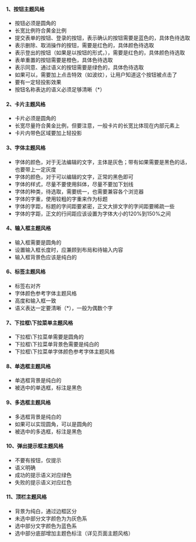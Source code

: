 #### 1、按钮主题风格

- 按钮必须是圆角的
- 长宽比例符合黄金比例
- 提交表单的按钮、登录的按钮，表示确认的按钮需要是蓝色的，具体色待选取
- 表示删除、取消操作的按钮，需要是红色的，具体颜色待选取
- 表示登出的按钮（如果是以按钮的形式，），需要是红色的，具体颜色待选取
- 表单重置的按钮需要是橙色，具体色待选取
- 表示同意、通过语义的按钮需要是绿色的，具体色待选取
- 如果可以，需要加上点击特效（如波纹），让用户知道这个按钮被点击了
- 要有一定轻投影效果
- 按钮名称表达的语义必须足够清晰（*）

#### 2、卡片主题风格

- 卡片必须是圆角的
- 长宽尽量符合黄金比例，但要注意，一般卡片的长宽比体现在内部元素上
- 卡片内带色区域要加上轻投影

#### 3、字体主题风格

- 字体的颜色，对于无法编辑的文字，主体是灰色；带有如果需要是黑色的话，也要带上一定灰度
- 字体的颜色，对于可以编辑的文字，正常的黑色即可
- 字体的样式，尽量不要使用斜体，尽量不要加下划线
- 字体的种类，待选取，需要统一，也需要兼容各个浏览器
- 字体的字重，使用较粗的字重来作为标题
- 字体的字距，标题的字间距要紧密，正文大排文字的字间距要稀疏一些
- 字体的字距，正文的行间距应该设置为字体大小的120%到150%之间

#### 4、输入框主题风格

- 输入框需要是圆角的
- 设置输入框长度时，应兼顾到布局和待输入内容
- 输入框背景色应该是纯白的

#### 6、标签主题风格

- 标签右对齐
- 字体颜色参考字体主题风格
- 高度和输入框一致
- 语义表达一定要清晰（*），一般为偶数个字

#### 7、下拉框\下拉菜单主题风格

- 下拉框\下拉菜单需要是圆角的
- 下拉框\下拉菜单背景色需要是纯白的
- 下拉框\下拉菜单字体颜色参考字体主题风格

#### 8、单选框主题风格

- 单选框背景是纯白的
- 被选中的单选框，标注是黑色

#### 9、多选框主题风格

- 多选框背景是纯白的
- 如果可以实现圆角，可以是圆角的
- 被选中的多选框，标注是黑色

#### 10、弹出提示框主题风格

- 不要有按钮，仅提示
- 语义明确
- 成功的提示语义对应绿色
- 失败的提示语义对应红色

#### 11、顶栏主题风格

- 背景为纯白，通过边框区分
- 未选中部分文字颜色为为灰色系
- 选中部分文字颜色为蓝色系
- 选中部分底部增加主题色标注（详见页面主题风格）













 